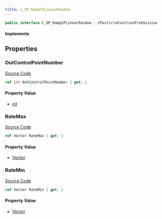 ```yaml
---
title: C_OP_RampCPLinearRandom
---
```


```csharp
public interface C_OP_RampCPLinearRandom : CParticleFunctionPreEmission, CParticleFunctionOperator, CParticleFunction, ISchemaClass<CParticleFunction>, ISchemaClass<CParticleFunctionOperator>, ISchemaClass<CParticleFunctionPreEmission>, ISchemaClass<C_OP_RampCPLinearRandom>, ISchemaField, ISchemaClass, INativeHandle
```

#### Implements

## Properties

### OutControlPointNumber

[Source Code](https://github.com/swiftly-solution/swiftlys2/blob/beta/managed/src/SwiftlyS2.Generated/Schemas/Interfaces/C_OP_RampCPLinearRandom.cs#L16)

```csharp
ref int OutControlPointNumber { get; }
```

#### Property Value

- [int](https://learn.microsoft.com/dotnet/api/system.int32)

### RateMax

[Source Code](https://github.com/swiftly-solution/swiftlys2/blob/beta/managed/src/SwiftlyS2.Generated/Schemas/Interfaces/C_OP_RampCPLinearRandom.cs#L20)

```csharp
ref Vector RateMax { get; }
```

#### Property Value

- [Vector](/docs/api/shared/natives/vector)

### RateMin

[Source Code](https://github.com/swiftly-solution/swiftlys2/blob/beta/managed/src/SwiftlyS2.Generated/Schemas/Interfaces/C_OP_RampCPLinearRandom.cs#L18)

```csharp
ref Vector RateMin { get; }
```

#### Property Value

- [Vector](/docs/api/shared/natives/vector)


